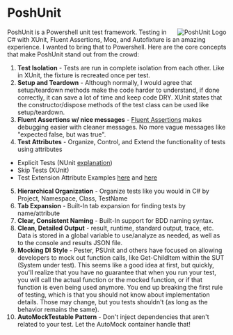 # PoshUnit

<img src="https://raw.githubusercontent.com/ghostsquad/PoshUnit/readme/Content/PoshUnitLogo.png" alt="PoshUnit Logo" title="PoshUnit" align="right" />

PoshUnit is a Powershell unit test framework. Testing in C# with XUnit, Fluent Assertions, Moq, and Autofixture is an amazing experience. I wanted to bring that to Powershell. Here are the core concepts that make PoshUnit stand out from the crowd:

1. **Test Isolation** - Tests are run in complete isolation from each other. Like in XUnit, the fixture is recreated once per test. 
2. **Setup and Teardown** - Although normally, I would agree that setup/teardown methods make the code harder to understand, if done correctly, it can save a lot of time and keep code DRY. XUnit states that the constructor/dispose methods of the test class can be used like setup/teardown.
3. **Fluent Assertions w/ nice messages** - [Fluent Assertions](https://github.com/dennisdoomen/fluentassertions) makes debugging easier with cleaner messages. No more vague messages like "expected false, but was true".
4. **Test Attributes** - Organize, Control, and Extend the functionality of tests using attributes
  * Explicit Tests (NUnit [explanation](http://www.nunit.org/index.php?p=explicit&r=2.2.10))
  * Skip Tests (XUnit)
  * Test Extension Attribute Examples [here](http://callumhibbert.blogspot.com/2008_01_01_archive.html) and [here](http://www.dotnetguy.co.uk/post/2010/04/01/xunit-freezeclock-black-magic-stopping-time/)
5. **Hierarchical Organization** - Organize tests like you would in C# by Project, Namespace, Class, TestName
6. **Tab Expansion** - Built-In tab expansion for finding tests by name/attribute
7. **Clear, Consistent Naming** - Built-In support for BDD naming syntax.
8. **Clean, Detailed Output** - result, runtime, standard output, trace, etc. Data is stored in a global variable to use/analyze as needed, as well as to the console and results JSON file.
9. **Mocking DI Style** - Pester, PSUnit and others have focused on allowing developers to mock out function calls, like Get-ChildItem within the SUT (System under test). This seems like a good idea at first, but quickly, you'll realize that you have no guarantee that when you run your test, you will call the actual function or the mocked function, or if that function is even being used anymore. You end up breaking the first rule of testing, which is that you should not know about implementation details. Those may change, but you tests shouldn't (as long as the behavior remains the same).
10. **AutoMockTestable Pattern** - Don't inject dependencies that aren't related to your test. Let the AutoMock container handle that!